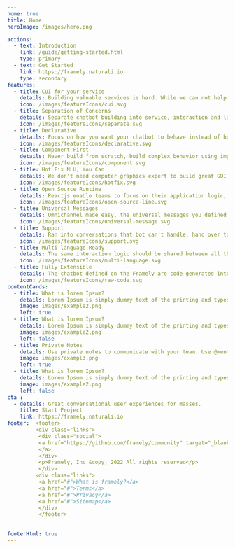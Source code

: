 ```yaml
---
home: true
title: Home
heroImage: /images/hero.png

actions:
  - text: Introduction
    link: /guide/getting-started.html
    type: primary
  - text: Get Started
    link: https://framely.naturali.io
    type: secondary
features:
  - title: CUI for your service
    details: Building valuable services is hard. While we can not help with that, we can make building conversational user interface a lot easier.
    icon: /images/featureIcons/cui.svg
  - title: Separation of Concerns
    details: Separate chatbot building into service, interaction and language perception, so different aspects can be handled by different people.
    icon: /images/featureIcons/separate.svg
  - title: Declarative
    details: Focus on how you want your chatbot to behave instead of how such behavior should be implemented imperatively, you got Framely for that. 
    icon: /images/featureIcons/declarative.svg
  - title: Component-First
    details: Never build from scratch, build complex behavior using imported components so your chatbot can automatically improve with each update.
    icon: /images/featureIcons/component.svg
  - title: Hot Fix NLU, You Can 
    details: We don't need computer graphics expert to build great GUI application, regular engineering team should be able to build effective CUI and fix it.
    icon: /images/featureIcons/hotfix.svg
  - title: Open Source Runtime
    details: Reactjs enable teams to focus on their application logic, instead of reinventing GUI wheels. Framely is doing the same for chatbot. 
    icon: /images/featureIcons/open-source-line.svg
  - title: Universal Messages
    details: Omnichannel made easy, the universal messages you defined once will get automatically translated into native message for each channel.  
    icon: /images/featureIcons/universal-message.svg
  - title: Support 
    details: Ran into conversations that bot can't handle, hand over to live agent with easy. We support integration with any contact center software.
    icon: /images/featureIcons/support.svg
  - title: Multi-language Ready
    details: The same interaction logic should be shared between all the different languages, so that you can use people with entirely different skillsets for this. 
    icon: /images/featureIcons/multi-language.svg
  - title: Fully Extensible
    details: The chatbot defined on the Framely are code generated into pure kotlin source code, which makes it super easy to integrate any types of plugins, including channel, support, and services in just about any functionality java/kotlin ecosystem has to offer.
    icon: /images/featureIcons/raw-code.svg
contentCards:
  - title: What is lorem Ipsum?
    details: Lorem Ipsum is simply dummy text of the printing and typesetting industry. 
    image: images/example2.png
    left: true
  - title: What is lorem Ipsum?
    details: Lorem Ipsum is simply dummy text of the printing and typesetting industry. 
    image: images/example2.png
    left: false
  - title: Private Notes
    details: Use private notes to communicate with your team. Use @mentions to share information and communicate efficiently within the team.
    image: images/exampl3.png
    left: true
  - title: What is lorem Ipsum?
    details: Lorem Ipsum is simply dummy text of the printing and typesetting industry. 
    image: images/example2.png
    left: false    
cta :
  - details: Great conversational user experiences for masses.
    title: Start Project
    link: https://framely.naturali.io
footer:  <footer>
         <div class="links">
          <div class="social">
          <a href="https://github.com/framely/community" target="_blank" rel="noopener noreferrer"><svg><path fill="var(--c-text-lighter)"   fill-rule="evenodd" d="M12 2C6.477 2 2 6.484 2 12.017c0 4.425 2.865 8.18 6.839 9.504.5.092.682-.217.682-.483 0-.237-.008-.868-.013-1.703-2.782.605-3.369-1.343-3.369-1.343-.454-1.158-1.11-1.466-1.11-1.466-.908-.62.069-.608.069-.608 1.003.07 1.531 1.032 1.531 1.032.892 1.53 2.341 1.088 2.91.832.092-.647.35-1.088.636-1.338-2.22-.253-4.555-1.113-4.555-4.951 0-1.093.39-1.988 1.029-2.688-.103-.253-.446-1.272.098-2.65 0 0 .84-.27 2.75 1.026A9.564 9.564 0 0112 6.844c.85.004 1.705.115 2.504.337 1.909-1.296 2.747-1.027 2.747-1.027.546 1.379.202 2.398.1 2.651.64.7 1.028 1.595 1.028 2.688 0 3.848-2.339 4.695-4.566 4.943.359.309.678.92.678 1.855 0 1.338-.012 2.419-.012 2.747 0 .268.18.58.688.482A10.019 10.019 0 0022 12.017C22 6.484 17.522 2 12 2z"clip-rule="evenodd"></path></svg>
          </a>
          </div>
          <p>Framely, Inc &copy; 2022 All rights reserved</p>
          </div>
         <div class="links">
          <a href="#">What is framely?</a>
          <a href="#">Terms</a>
          <a href="#">Privacy</a>
          <a href="#">Sitemap</a>
          </div>
          </footer>
        
        
footerHtml: true 
---
```



